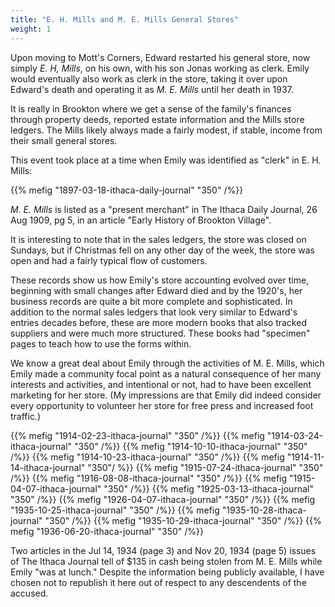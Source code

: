 ```yaml
---
title: "E. H. Mills and M. E. Mills General Stores"
weight: 1
---
```


Upon moving to Mott's Corners, Edward restarted his general store, now simply *E. H, Mills*, on his own, with his son Jonas working as clerk. Emily would eventually also work as clerk in the store, taking it over upon Edward's death and operating it as *M. E. Mills* until her death in 1937.

<!--more-->

It is really in Brookton where we get a sense of the family's finances through property deeds, reported estate information and the Mills store ledgers. The Mills likely always made a fairly modest, if stable, income from their small general stores.

This event took place at a time when Emily was identified as "clerk" in E. H. Mills:

{{% mefig "1897-03-18-ithaca-daily-journal" "350" /%}}

*M. E. Mills* is listed as a "present merchant" in The Ithaca Daily Journal, 26 Aug 1909, pg 5, in an article "Early History of Brookton Village".

It is interesting to note that in the sales ledgers, the store was closed on Sundays, but if Christmas fell on any other day of the week, the store was open and had a fairly typical flow of customers.

These records show us how Emily's store accounting evolved over time, beginning with small changes after Edward died and by the 1920's, her business records are quite a bit more complete and sophisticated. In addition to the normal sales ledgers that look very similar to Edward's entries decades before, these are more modern books that also tracked suppliers and were much more structured. These books had "specimen" pages to teach how to use the forms within.

We know a great deal about Emily through the activities of M. E. Mills, which Emily made a community focal point as a natural consequence of her many interests and activities, and intentional or not, had to have been excellent marketing for her store. (My impressions are that Emily did indeed consider every opportunity to volunteer her store for free press and increased foot traffic.)

{{% mefig "1914-02-23-ithaca-journal" "350" /%}}
{{% mefig "1914-03-24-ithaca-journal" "350" /%}}
{{% mefig "1914-10-10-ithaca-journal" "350" /%}}
{{% mefig "1914-10-23-ithaca-journal" "350" /%}}
{{% mefig "1914-11-14-ithaca-journal" "350"/ %}}
{{% mefig "1915-07-24-ithaca-journal" "350" /%}}
{{% mefig "1916-08-08-ithaca-journal" "350" /%}}
{{% mefig "1915-04-07-ithaca-journal" "350" /%}}
{{% mefig "1925-03-13-ithaca-journal" "350" /%}}
{{% mefig "1926-04-07-ithaca-journal" "350" /%}}
{{% mefig "1935-10-25-ithaca-journal" "350" /%}}
{{% mefig "1935-10-28-ithaca-journal" "350" /%}}
{{% mefig "1935-10-29-ithaca-journal" "350" /%}}
{{% mefig "1936-06-20-ithaca-journal" "350" /%}}

Two articles in the Jul 14, 1934 (page 3) and Nov 20, 1934 (page  5) issues of The Ithaca Journal tell of $135 in cash being stolen from M. E. Mills while Emily "was at lunch." Despite the information being publicly available, I have chosen not to republish it here out of respect to any descendents of the accused.

